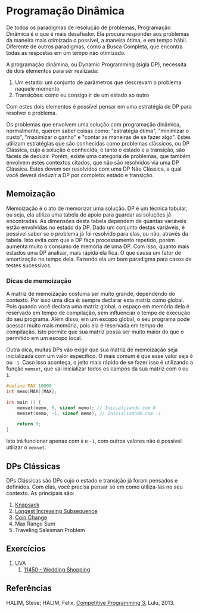 Programação Dinâmica
====================

De todos os paradigmas de resolução de problemas, Programação Dinâmica é o que é mais desafiador.
Ela procura responder aos problemas da maneira mais otimizada o possível, a maneira
ótima, e em tempo hábil. Diferente de outros paradigmas, como a Busca Completa, que
encontra todas as respostas em um tempo não otimizado.

A programação dinâmina, ou Dynamic Programming (sigla DP), necessita de dois elementos
para ser realizada:

1. Um estado: um conjunto de parâmetros que descrevam o problema naquele momento
1. Transições: como eu consigo ir de um estado ao outro

Com estes dois elementos é possível pensar em uma estratégia de DP para resolver
o problema.

Os problemas que envolvem uma solução com programação dinâmica, normalmente, querem
saber coisas como: "estratégia ótima", "minimizar o custo", "maximizar o ganho" e
"contar as maneiras de se fazer algo". Estes utilizam estratégias que são conhecidas
como problemas clássicos, ou DP Clássica, cujo a solução é conhecida, e tanto o estado
e a transição, são fáceis de deduzir. Porém, existe uma categoria de problemas,
que também envolvem estes contextos citados, que não são resolvidos via uma DP Clássica.
Estes devem ser resolvidos com uma DP Não Clássica, a qual você deverá deduzir a DP
por completo: estado e transição.

## Memoização

Memoização é o ato de memorizar uma solução. DP é um técnica tabular, ou seja,
ela utiliza uma tabela de apoio para guardar as soluções já encontradas. As dimensões
desta tabela dependem de quantas variáveis estão envolvidas no estado da DP.
Dado um conjunto destas variáveis, é possível saber se o problema já foi resolvido
para elas, ou não, através da tabela. Isto evita com que a DP faça processamento
repetido, porém aumenta muito o consumo de memória de uma DP. Com isso, quanto
mais estados uma DP analisar, mais rápida ela fica. O que causa um fator de amortização
no tempo dela. Fazendo ela um bom paradigma para casos de testes sucessivos.

### Dicas de memoização

A matriz de memoização costuma ser muito grande, dependendo do contexto. Por isso
uma dica é: sempre declarar esta matriz como global. Pois quando você declara
uma matriz global, o espaço em memória dela é reservado em tempo de compilação, sem
influenciar o tempo de execução do seu programa. Além disso, em um escopo global,
o seu programa pode acessar muito mais memória, pois ela é reservada em tempo de compilação.
Isto permite que sua matriz possa ser muito maior do que o permitido em um escopo local.

Outra dica, muitas DPs vão exigir que sua matriz de memoização seja inicializada com
um valor específico. O mais comum é que esse valor seja `0` ou `-1`. Caso isso aconteça,
o jeito mais rápido de se fazer isso é utilizando a função `memset`, que vai inicializar
todos os campos da sua matriz com `0` ou `1`.

```cpp
#define MAX 10000
int memo[MAX][MAX];

int main () {
    memset(memo, 0, sizeof memo); // Inicializando com 0
    memset(memo, -1, sizeof memo); // Inicializando com -1

    return 0;
}
```

Isto irá funcionar apenas com `0` e `-1`, com outros valores não é possível utilizar
o `memset`.

## DPs Clássicas

DPs Clássicas são DPs cujo o estado e transição já foram pensados e definidos.
Com elas, você precisa pensar só em como utiliza-las no seu contexto. As principais
são:

1. [Knapsack](knapsack.md)
1. [Longest Increasing Subsequence](lis.md)
1. [Coin Change](coin-change.md)
1. Max Range Sum
1. Traveling Salesman Problem

## Exercícios

1. UVA
    1. [11450 - Wedding Shopping](https://uva.onlinejudge.org/external/114/11450.pdf)

## Referências

HALIM, Steve; HALIM, Felix. [Competitive Programming 3](http://cpbook.net/), Lulu, 2013.
